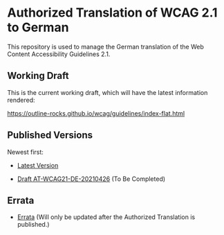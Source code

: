 # Authorized Translation of WCAG 2.1 to German

This repository is used to manage the German translation of the Web Content Accessibility Guidelines 2.1.

## Working Draft

This is the current working draft, which will have the latest information rendered:

https://outline-rocks.github.io/wcag/guidelines/index-flat.html

## Published Versions

Newest first:

* [Latest Version](https://outline-rocks.github.io/wcag/translations/WCAG21-de/)

* [Draft AT-WCAG21-DE-20210426](https://outline-rocks.github.io/wcag/translations/DAT-WCAG21-DE-20210426/) (To Be Completed)

## Errata

* [Errata](https://outline-rocks.github.io/wcag/translations/WCAG21-de/errata/) (Will only be updated after the Authorized Translation is published.)
